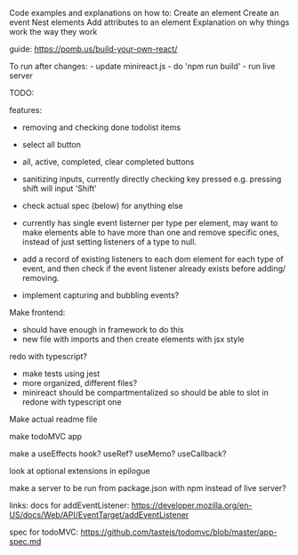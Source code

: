 Code examples and explanations on how to:
    Create an element
    Create an event
    Nest elements
    Add attributes to an element
Explanation on why things work the way they work

guide: https://pomb.us/build-your-own-react/

To run after changes:
    - update minireact.js
    - do 'npm run build'
    - run live server
    
TODO:

features:
- removing and checking done todolist items
- select all button
- all, active, completed, clear completed buttons
- sanitizing inputs, currently directly checking key pressed e.g. pressing shift will input 'Shift'
- check actual spec (below) for anything else

- currently has single event listerner per type per element, may want to make elements able to have more than one and remove specific ones, instead of just setting listeners of a type to null.
- add a record of existing listeners to each dom element for each type of event, and then check if the event listener already exists before adding/ removing.
- implement capturing and bubbling events?

Make frontend:
 - should have enough in framework to do this
 - new file with imports and then create elements with jsx style

redo with typescript?

 - make tests using jest
 - more organized, different files?
 - minireact should be compartmentalized so should be able to slot in redone with typescript one

Make actual readme file

make todoMVC app

make a useEffects hook? useRef? useMemo? useCallback?

look at optional extensions in epilogue

make a server to be run from package.json with npm instead of live server?

links:
docs for addEventListener:
https://developer.mozilla.org/en-US/docs/Web/API/EventTarget/addEventListener

spec for todoMVC:
https://github.com/tastejs/todomvc/blob/master/app-spec.md
